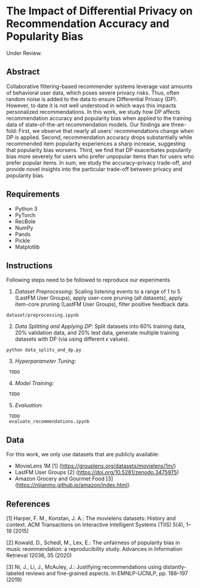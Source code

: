 # The Impact of Differential Privacy on Recommendation Accuracy and Popularity Bias
Under Review.

## Abstract
Collaborative filtering-based recommender systems leverage vast amounts of behavioral user data, which poses severe privacy risks. Thus, often random noise is added to the data to ensure Differential Privacy (DP). However, to date it is not well understood in which ways this impacts personalized recommendations. In this work, we study how DP affects recommendation accuracy and popularity bias when applied to the training data of state-of-the-art recommendation models. Our findings are three-fold: First, we observe that nearly all users' recommendations change when DP is applied. Second, recommendation accuracy drops substantially while recommended item popularity experiences a sharp increase, suggesting that popularity bias worsens. Third, we find that DP exacerbates popularity bias more severely for users who prefer unpopular items than for users who prefer popular items. In sum, we study the accuracy–privacy trade-off, and provide novel insights into the particular trade-off between privacy and popularity bias.

## Requirements
* Python 3
* PyTorch
* RecBole
* NumPy
* Pands
* Pickle
* Matplotlib


## Instructions
Following steps need to be followed to reproduce our experiments

1. <i>Dataset Preprocessing</i>: Scaling listening events to a range of 1 to 5 (LastFM User Groups), apply user-core pruning (all datasets), apply item-core pruning (LastFM User Groups), filter positive feedback data.
```
dataset/preprocessing.ipynb
```

2. <i>Data Splitting and Applying DP</i>: Split datasets into 60% training data, 20% validation data, and 20% test data, generate multiple training datasets with DP (via using different $\epsilon$ values).
```
python data_splits_and_dp.py
```

3. <i>Hyperparameter Tuning</i>:
```
 TODO
```

4. <i>Model Training</i>:
```
 TODO
```

5. <i>Evaluation</i>:
```
 TODO 
 evaluate_recommendations.ipynb
```


## Data
For this work, we only use datasets that are publicly available:
* MovieLens 1M [1] (https://grouplens.org/datasets/movielens/1m/)
* LastFM User Groups [2] (https://doi.org/10.5281/zenodo.3475975)
* Amazon Grocery and Gourmet Food [3] (https://nijianmo.github.io/amazon/index.html).

## References
[1] Harper, F. M., Konstan, J. A.: The movielens datasets: History and context. ACM Transactions on Interactive Intelligent Systems (TIIS) 5(4), 1–19 (2015)   

[2] Kowald, D., Schedl, M., Lex, E.: The unfairness of popularity bias in music reommendation: a reproducibility study. Advances in Information Retrieval 12036, 35 (2020)

[3] Ni, J., Li, J., McAuley, J.: Justifying recommendations using distantly-labeled reviews and fine-grained aspects. In EMNLP-IJCNLP, pp. 188–197 (2019)